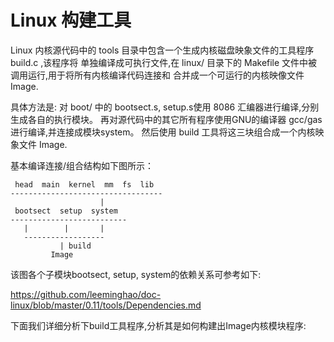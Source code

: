 Linux 构建工具
================================================================================

Linux 内核源代码中的 tools 目录中包含一个生成内核磁盘映象文件的工具程序 build.c ,该程序将
单独编译成可执行文件,在 linux/ 目录下的 Makefile 文件中被调用运行,用于将所有内核编译代码连接和
合并成一个可运行的内核映像文件 Image.

具体方法是: 对 boot/ 中的 bootsect.s, setup.s使用 8086 汇编器进行编译,分别生成各自的执行模块。
再对源代码中的其它所有程序使用GNU的编译器 gcc/gas 进行编译,并连接成模块system。
然后使用 build 工具将这三块组合成一个内核映象文件 Image.

基本编译连接/组合结构如下图所示：

```
 head  main  kernel  mm  fs  lib
----------------------------------
                    |
 bootsect  setup  system
--------------------------
   |        |       |
   ------------------
           | build
         Image
```

该图各个子模块bootsect, setup, system的依赖关系可参考如下:

https://github.com/leeminghao/doc-linux/blob/master/0.11/tools/Dependencies.md

下面我们详细分析下build工具程序,分析其是如何构建出Image内核模块程序:
